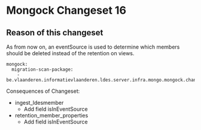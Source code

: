 # Mongock Changeset 16

## Reason of this changeset

As from now on, an eventSource is used to determine which members should be deleted instead of the retention on views.

```
mongock:
  migration-scan-package:
    - be.vlaanderen.informatievlaanderen.ldes.server.infra.mongo.mongock.changeset16
```

Consequences of Changeset:

* ingest_ldesmember
    * Add field isInEventSource
* retention_member_properties
    * Add field isInEventSource